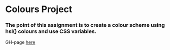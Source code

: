 # Colours Project

### The point of this assignment is to create a colour scheme using hsl() colours and  use CSS variables.

GH-page [here](https://panc0046.github.io/colours/colours.html)
